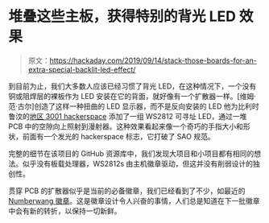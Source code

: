 # 堆叠这些主板，获得特别的背光 LED 效果

> 原文：<https://hackaday.com/2019/09/14/stack-those-boards-for-an-extra-special-backlit-led-effect/>

到目前为止，我们大多数人应该已经习惯了背光 LED，在这种情况下，一个没有铜或阻焊层的裸板作为 LED 安装在它的背面，就好像有一个扩散器一样。[维姆·范·古尔]创造了这样一种扭曲的 LED 显示器，而不是反向安装的 LED 他为比利时鲁汶的[地区 3001 hackerspace](https://area3001.com/) 添加了一组 WS2812 可寻址 LED，通过一堆 PCB 中的空隙向上照射到漫射器。这种效果看起来像一个奇巧的手指大小和形状，前面有一个发光的 hackerspace 标志，它打破了 SAO 规范。

完整的细节在该项目的 GitHub 资源库中，我们发现大项目和小项目都有相同的想法。似乎没有板载处理器，WS2812s 由主机徽章驱动，但这并没有削弱设计的独创性。

贯穿 PCB 的扩散器似乎是当前的必备徽章，我们已经看到了不少，如最近的 [Numberwang 徽章](https://hackaday.com/2019/09/02/the-numberwang-badge-brought-cheer-to-cccamp-2019/)。这是徽章设计令人兴奋的事情，人们总是知道在下一批徽章中会有新的转折，以保持一切新鲜。